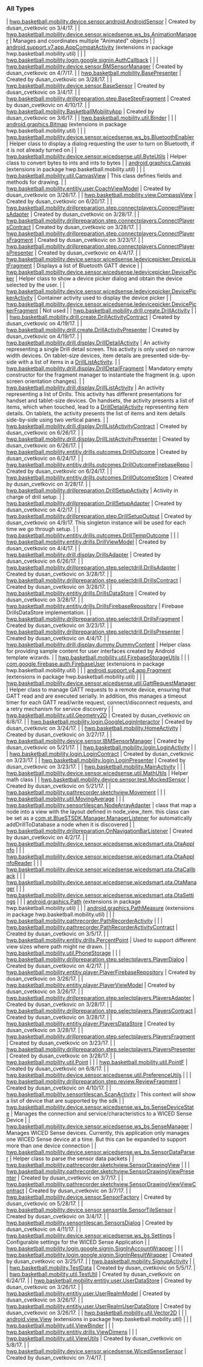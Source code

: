 

### All Types

| [hwp.basketball.mobility.device.sensor.android.AndroidSensor](../hwp.basketball.mobility.device.sensor.android/-android-sensor/index.md) | Created by dusan_cvetkovic on 3/4/17. |
| [hwp.basketball.mobility.device.sensor.wicedsense.ws_bs.AnimationManager](../hwp.basketball.mobility.device.sensor.wicedsense.ws_bs/-animation-manager/index.md) | Manages and coordinates multiple "Animated" objects |
| [android.support.v7.app.AppCompatActivity](../hwp.basketball.mobility.util/android.support.v7.app.-app-compat-activity/index.md) (extensions in package hwp.basketball.mobility.util) |  |
| [hwp.basketball.mobility.login.google.signin.AuthCallback](../hwp.basketball.mobility.login.google.signin/-auth-callback/index.md) |  |
| [hwp.basketball.mobility.device.sensor.BMSensorManager](../hwp.basketball.mobility.device.sensor/-b-m-sensor-manager/index.md) | Created by dusan_cvetkovic on 4/7/17. |
| [hwp.basketball.mobility.BasePresenter](../hwp.basketball.mobility/-base-presenter/index.md) | Created by dusan_cvetkovic on 3/28/17. |
| [hwp.basketball.mobility.device.sensor.BaseSensor](../hwp.basketball.mobility.device.sensor/-base-sensor/index.md) | Created by dusan_cvetkovic on 3/4/17. |
| [hwp.basketball.mobility.drillpreparation.step.BaseStepFragment](../hwp.basketball.mobility.drillpreparation.step/-base-step-fragment/index.md) | Created by dusan_cvetkovic on 4/10/17. |
| [hwp.basketball.mobility.BasketballMobilityApp](../hwp.basketball.mobility/-basketball-mobility-app/index.md) | Created by dusan_cvetkovic on 3/6/17. |
| [hwp.basketball.mobility.util.Binder](../hwp.basketball.mobility.util/-binder/index.md) |  |
| [android.graphics.Bitmap](../hwp.basketball.mobility.util/android.graphics.-bitmap/index.md) (extensions in package hwp.basketball.mobility.util) |  |
| [hwp.basketball.mobility.device.sensor.wicedsense.ws_bs.BluetoothEnabler](../hwp.basketball.mobility.device.sensor.wicedsense.ws_bs/-bluetooth-enabler/index.md) | Helper class to display a dialog requesting the user to turn on Bluetooth, if it is not already turned on |
| [hwp.basketball.mobility.device.sensor.wicedsense.util.ByteUtils](../hwp.basketball.mobility.device.sensor.wicedsense.util/-byte-utils/index.md) | Helper class to convert bytes to ints and ints to bytes |
| [android.graphics.Canvas](../hwp.basketball.mobility.util/android.graphics.-canvas/index.md) (extensions in package hwp.basketball.mobility.util) |  |
| [hwp.basketball.mobility.util.CanvasView](../hwp.basketball.mobility.util/-canvas-view/index.md) | This class defines fields and methods for drawing. |
| [hwp.basketball.mobility.entitiy.user.CoachViewModel](../hwp.basketball.mobility.entitiy.user/-coach-view-model/index.md) | Created by dusan_cvetkovic on 3/26/17. |
| [hwp.basketball.mobility.view.CompassView](../hwp.basketball.mobility.view/-compass-view/index.md) | Created by dusan_cvetkovic on 6/20/17. |
| [hwp.basketball.mobility.drillpreparation.step.connectplayers.ConnectPlayersAdapter](../hwp.basketball.mobility.drillpreparation.step.connectplayers/-connect-players-adapter/index.md) | Created by dusan_cvetkovic on 3/28/17. |
| [hwp.basketball.mobility.drillpreparation.step.connectplayers.ConnectPlayersContract](../hwp.basketball.mobility.drillpreparation.step.connectplayers/-connect-players-contract/index.md) | Created by dusan_cvetkovic on 3/28/17. |
| [hwp.basketball.mobility.drillpreparation.step.connectplayers.ConnectPlayersFragment](../hwp.basketball.mobility.drillpreparation.step.connectplayers/-connect-players-fragment/index.md) | Created by dusan_cvetkovic on 3/23/17. |
| [hwp.basketball.mobility.drillpreparation.step.connectplayers.ConnectPlayersPresenter](../hwp.basketball.mobility.drillpreparation.step.connectplayers/-connect-players-presenter/index.md) | Created by dusan_cvetkovic on 4/4/17. |
| [hwp.basketball.mobility.device.sensor.wicedsense.ledevicepicker.DeviceListFragment](../hwp.basketball.mobility.device.sensor.wicedsense.ledevicepicker/-device-list-fragment/index.md) | Displays a list of Bluetooth GATT device |
| [hwp.basketball.mobility.device.sensor.wicedsense.ledevicepicker.DevicePicker](../hwp.basketball.mobility.device.sensor.wicedsense.ledevicepicker/-device-picker/index.md) | Helper class to show a device picker dialog and obtain the device selected by the user. |
| [hwp.basketball.mobility.device.sensor.wicedsense.ledevicepicker.DevicePickerActivity](../hwp.basketball.mobility.device.sensor.wicedsense.ledevicepicker/-device-picker-activity/index.md) | Container activity used to display the device picker |
| [hwp.basketball.mobility.device.sensor.wicedsense.ledevicepicker.DevicePickerFragment](../hwp.basketball.mobility.device.sensor.wicedsense.ledevicepicker/-device-picker-fragment/index.md) | Not used |
| [hwp.basketball.mobility.drill.create.DrillActivity](../hwp.basketball.mobility.drill.create/-drill-activity/index.md) |  |
| [hwp.basketball.mobility.drill.create.DrillActivityContract](../hwp.basketball.mobility.drill.create/-drill-activity-contract/index.md) | Created by dusan_cvetkovic on 4/19/17. |
| [hwp.basketball.mobility.drill.create.DrillActivityPresenter](../hwp.basketball.mobility.drill.create/-drill-activity-presenter/index.md) | Created by dusan_cvetkovic on 4/19/17. |
| [hwp.basketball.mobility.drill.display.DrillDetailActivity](../hwp.basketball.mobility.drill.display/-drill-detail-activity/index.md) | An activity representing a single Drill detail screen. This activity is only used on narrow width devices. On tablet-size devices, item details are presented side-by-side with a list of items in a [DrillListActivity](../hwp.basketball.mobility.drill.display/-drill-list-activity/index.md). |
| [hwp.basketball.mobility.drill.display.DrillDetailFragment](../hwp.basketball.mobility.drill.display/-drill-detail-fragment/index.md) | Mandatory empty constructor for the fragment manager to instantiate the fragment (e.g. upon screen orientation changes). |
| [hwp.basketball.mobility.drill.display.DrillListActivity](../hwp.basketball.mobility.drill.display/-drill-list-activity/index.md) | An activity representing a list of Drills. This activity has different presentations for handset and tablet-size devices. On handsets, the activity presents a list of items, which when touched, lead to a [DrillDetailActivity](../hwp.basketball.mobility.drill.display/-drill-detail-activity/index.md) representing item details. On tablets, the activity presents the list of items and item details side-by-side using two vertical panes. |
| [hwp.basketball.mobility.drill.display.DrillListActivityContract](../hwp.basketball.mobility.drill.display/-drill-list-activity-contract/index.md) | Created by dusan_cvetkovic on 6/26/17. |
| [hwp.basketball.mobility.drill.display.DrillListActivityPresenter](../hwp.basketball.mobility.drill.display/-drill-list-activity-presenter/index.md) | Created by dusan_cvetkovic on 6/26/17. |
| [hwp.basketball.mobility.entitiy.drills.outcomes.DrillOutcome](../hwp.basketball.mobility.entitiy.drills.outcomes/-drill-outcome/index.md) | Created by dusan_cvetkovic on 6/24/17. |
| [hwp.basketball.mobility.entitiy.drills.outcomes.DrillOutcomeFirebaseRepo](../hwp.basketball.mobility.entitiy.drills.outcomes/-drill-outcome-firebase-repo/index.md) | Created by dusan_cvetkovic on 6/24/17. |
| [hwp.basketball.mobility.entitiy.drills.outcomes.DrillOutcomeStore](../hwp.basketball.mobility.entitiy.drills.outcomes/-drill-outcome-store/index.md) | Created by dusan_cvetkovic on 3/28/17. |
| [hwp.basketball.mobility.drillpreparation.DrillSetupActivity](../hwp.basketball.mobility.drillpreparation/-drill-setup-activity/index.md) | Activity in charge of drill setup. |
| [hwp.basketball.mobility.drillpreparation.DrillSetupAdapter](../hwp.basketball.mobility.drillpreparation/-drill-setup-adapter/index.md) | Created by dusan_cvetkovic on 4/2/17. |
| [hwp.basketball.mobility.drillpreparation.step.DrillSetupOutput](../hwp.basketball.mobility.drillpreparation.step/-drill-setup-output/index.md) | Created by dusan_cvetkovic on 4/9/17. This singleton instance will be used for each time we go through setup. |
| [hwp.basketball.mobility.entitiy.drills.outcomes.DrillTempOutcome](../hwp.basketball.mobility.entitiy.drills.outcomes/-drill-temp-outcome/index.md) |  |
| [hwp.basketball.mobility.entitiy.drills.DrillViewModel](../hwp.basketball.mobility.entitiy.drills/-drill-view-model/index.md) | Created by dusan_cvetkovic on 4/4/17. |
| [hwp.basketball.mobility.drill.display.DrillsAdapter](../hwp.basketball.mobility.drill.display/-drills-adapter/index.md) | Created by dusan_cvetkovic on 6/26/17. |
| [hwp.basketball.mobility.drillpreparation.step.selectdrill.DrillsAdapter](../hwp.basketball.mobility.drillpreparation.step.selectdrill/-drills-adapter/index.md) | Created by dusan_cvetkovic on 3/28/17. |
| [hwp.basketball.mobility.drillpreparation.step.selectdrill.DrillsContract](../hwp.basketball.mobility.drillpreparation.step.selectdrill/-drills-contract/index.md) | Created by dusan_cvetkovic on 3/28/17. |
| [hwp.basketball.mobility.entitiy.drills.DrillsDataStore](../hwp.basketball.mobility.entitiy.drills/-drills-data-store/index.md) | Created by dusan_cvetkovic on 3/28/17. |
| [hwp.basketball.mobility.entitiy.drills.DrillsFirebaseRepository](../hwp.basketball.mobility.entitiy.drills/-drills-firebase-repository/index.md) | Firebase DrillsDataStore implementation. |
| [hwp.basketball.mobility.drillpreparation.step.selectdrill.DrillsFragment](../hwp.basketball.mobility.drillpreparation.step.selectdrill/-drills-fragment/index.md) | Created by dusan_cvetkovic on 3/23/17. |
| [hwp.basketball.mobility.drillpreparation.step.selectdrill.DrillsPresenter](../hwp.basketball.mobility.drillpreparation.step.selectdrill/-drills-presenter/index.md) | Created by dusan_cvetkovic on 4/4/17. |
| [hwp.basketball.mobility.drill.display.dummy.DummyContent](../hwp.basketball.mobility.drill.display.dummy/-dummy-content/index.md) | Helper class for providing sample content for user interfaces created by Android template wizards. |
| [hwp.basketball.mobility.util.FirebaseStorageUtils](../hwp.basketball.mobility.util/-firebase-storage-utils/index.md) |  |
| [com.google.firebase.auth.FirebaseUser](../hwp.basketball.mobility.util/com.google.firebase.auth.-firebase-user/index.md) (extensions in package hwp.basketball.mobility.util) |  |
| [android.support.v4.app.Fragment](../hwp.basketball.mobility.util/android.support.v4.app.-fragment/index.md) (extensions in package hwp.basketball.mobility.util) |  |
| [hwp.basketball.mobility.device.sensor.wicedsense.util.GattRequestManager](../hwp.basketball.mobility.device.sensor.wicedsense.util/-gatt-request-manager/index.md) | Helper class to manage GATT requests to a remote device, ensuring that GATT read and are executed serially. In addition, this manages a timeout timer for each GATT read/write request, connect/disconnect requests, and a retry mechanism for service discovery |
| [hwp.basketball.mobility.util.Geometry2D](../hwp.basketball.mobility.util/-geometry2-d/index.md) | Created by dusan_cvetkovic on 6/8/17. |
| [hwp.basketball.mobility.login.GoogleLoginInteractor](../hwp.basketball.mobility.login/-google-login-interactor/index.md) | Created by dusan_cvetkovic on 3/24/17. |
| [hwp.basketball.mobility.HomeActivity](../hwp.basketball.mobility/-home-activity/index.md) | Created by dusan_cvetkovic on 3/27/17. |
| [hwp.basketball.mobility.device.sensor.IBMSensorManager](../hwp.basketball.mobility.device.sensor/-i-b-m-sensor-manager/index.md) | Created by dusan_cvetkovic on 5/21/17. |
| [hwp.basketball.mobility.login.LoginActivity](../hwp.basketball.mobility.login/-login-activity/index.md) |  |
| [hwp.basketball.mobility.login.LoginContract](../hwp.basketball.mobility.login/-login-contract/index.md) | Created by dusan_cvetkovic on 3/23/17. |
| [hwp.basketball.mobility.login.LoginPresenter](../hwp.basketball.mobility.login/-login-presenter/index.md) | Created by dusan_cvetkovic on 3/23/17. |
| [hwp.basketball.mobility.MainActivity](../hwp.basketball.mobility/-main-activity/index.md) |  |
| [hwp.basketball.mobility.device.sensor.wicedsense.util.MathUtils](../hwp.basketball.mobility.device.sensor.wicedsense.util/-math-utils/index.md) | Helper math class |
| [hwp.basketball.mobility.device.sensor.test.MockedSensor](../hwp.basketball.mobility.device.sensor.test/-mocked-sensor/index.md) | Created by dusan_cvetkovic on 5/21/17. |
| [hwp.basketball.mobility.pathrecorder.sketchview.Movement](../hwp.basketball.mobility.pathrecorder.sketchview/-movement/index.md) |  |
| [hwp.basketball.mobility.util.MovingAverage](../hwp.basketball.mobility.util/-moving-average/index.md) |  |
| [hwp.basketball.mobility.sensortilescan.NodeArrayAdapter](../hwp.basketball.mobility.sensortilescan/-node-array-adapter/index.md) | class that map a node into a view with the layout defined in node_view_item. this class can be set as a [com.st.BlueSTSDK.Manager.ManagerListener](#) for automatically addDrillToDatabase a node when it is discovered |
| [hwp.basketball.mobility.drillpreparation.OnNavigationBarListener](../hwp.basketball.mobility.drillpreparation/-on-navigation-bar-listener/index.md) | Created by dusan_cvetkovic on 4/2/17. |
| [hwp.basketball.mobility.device.sensor.wicedsense.wicedsmart.ota.OtaAppInfo](../hwp.basketball.mobility.device.sensor.wicedsense.wicedsmart.ota/-ota-app-info/index.md) |  |
| [hwp.basketball.mobility.device.sensor.wicedsense.wicedsmart.ota.OtaAppInfoReader](../hwp.basketball.mobility.device.sensor.wicedsense.wicedsmart.ota/-ota-app-info-reader/index.md) |  |
| [hwp.basketball.mobility.device.sensor.wicedsense.wicedsmart.ota.OtaCallback](../hwp.basketball.mobility.device.sensor.wicedsense.wicedsmart.ota/-ota-callback/index.md) |  |
| [hwp.basketball.mobility.device.sensor.wicedsense.wicedsmart.ota.OtaManager](../hwp.basketball.mobility.device.sensor.wicedsense.wicedsmart.ota/-ota-manager/index.md) |  |
| [hwp.basketball.mobility.device.sensor.wicedsense.wicedsmart.ota.OtaSettings](../hwp.basketball.mobility.device.sensor.wicedsense.wicedsmart.ota/-ota-settings/index.md) |  |
| [android.graphics.Path](../hwp.basketball.mobility.util/android.graphics.-path/index.md) (extensions in package hwp.basketball.mobility.util) |  |
| [android.graphics.PathMeasure](../hwp.basketball.mobility.util/android.graphics.-path-measure/index.md) (extensions in package hwp.basketball.mobility.util) |  |
| [hwp.basketball.mobility.pathrecorder.PathRecorderActivity](../hwp.basketball.mobility.pathrecorder/-path-recorder-activity/index.md) |  |
| [hwp.basketball.mobility.pathrecorder.PathRecorderActivityContract](../hwp.basketball.mobility.pathrecorder/-path-recorder-activity-contract/index.md) | Created by dusan_cvetkovic on 3/5/17. |
| [hwp.basketball.mobility.entitiy.drills.PercentPoint](../hwp.basketball.mobility.entitiy.drills/-percent-point/index.md) | Used to support different view sizes where path might ne drawn. |
| [hwp.basketball.mobility.util.PhoneStorage](../hwp.basketball.mobility.util/-phone-storage/index.md) |  |
| [hwp.basketball.mobility.drillpreparation.step.selectplayers.PlayerDialog](../hwp.basketball.mobility.drillpreparation.step.selectplayers/-player-dialog/index.md) | Created by dusan_cvetkovic on 4/2/17. |
| [hwp.basketball.mobility.entitiy.player.PlayerFirebaseRepository](../hwp.basketball.mobility.entitiy.player/-player-firebase-repository/index.md) | Created by dusan_cvetkovic on 3/26/17. |
| [hwp.basketball.mobility.entitiy.player.PlayerViewModel](../hwp.basketball.mobility.entitiy.player/-player-view-model/index.md) | Created by dusan_cvetkovic on 3/26/17. |
| [hwp.basketball.mobility.drillpreparation.step.selectplayers.PlayersAdapter](../hwp.basketball.mobility.drillpreparation.step.selectplayers/-players-adapter/index.md) | Created by dusan_cvetkovic on 3/28/17. |
| [hwp.basketball.mobility.drillpreparation.step.selectplayers.PlayersContract](../hwp.basketball.mobility.drillpreparation.step.selectplayers/-players-contract/index.md) | Created by dusan_cvetkovic on 3/28/17. |
| [hwp.basketball.mobility.entitiy.player.PlayersDataStore](../hwp.basketball.mobility.entitiy.player/-players-data-store/index.md) | Created by dusan_cvetkovic on 3/28/17. |
| [hwp.basketball.mobility.drillpreparation.step.selectplayers.PlayersFragment](../hwp.basketball.mobility.drillpreparation.step.selectplayers/-players-fragment/index.md) | Created by dusan_cvetkovic on 3/23/17. |
| [hwp.basketball.mobility.drillpreparation.step.selectplayers.PlayersPresenter](../hwp.basketball.mobility.drillpreparation.step.selectplayers/-players-presenter/index.md) | Created by dusan_cvetkovic on 3/28/17. |
| [hwp.basketball.mobility.util.Point](../hwp.basketball.mobility.util/-point/index.md) |  |
| [hwp.basketball.mobility.util.PointF](../hwp.basketball.mobility.util/-point-f/index.md) | Created by dusan_cvetkovic on 6/8/17. |
| [hwp.basketball.mobility.device.sensor.wicedsense.util.PreferenceUtils](../hwp.basketball.mobility.device.sensor.wicedsense.util/-preference-utils/index.md) |  |
| [hwp.basketball.mobility.drillpreparation.step.review.ReviewFragment](../hwp.basketball.mobility.drillpreparation.step.review/-review-fragment/index.md) | Created by dusan_cvetkovic on 4/10/17. |
| [hwp.basketball.mobility.sensortilescan.ScanActivity](../hwp.basketball.mobility.sensortilescan/-scan-activity/index.md) | This context will show a list of device that are supported by the sdk |
| [hwp.basketball.mobility.device.sensor.wicedsense.ws_bs.SenseDeviceState](../hwp.basketball.mobility.device.sensor.wicedsense.ws_bs/-sense-device-state/index.md) | Manages the connection and service/characteristics to a WICED Sense Device |
| [hwp.basketball.mobility.device.sensor.wicedsense.ws_bs.SenseManager](../hwp.basketball.mobility.device.sensor.wicedsense.ws_bs/-sense-manager/index.md) | Manages WICED Sense devices. Currently, this application only manages one WICED Sense device at a time. But this can be expanded to support more than one device connection |
| [hwp.basketball.mobility.device.sensor.wicedsense.ws_bs.SensorDataParser](../hwp.basketball.mobility.device.sensor.wicedsense.ws_bs/-sensor-data-parser/index.md) | Helper class to parse the sensor data packets |
| [hwp.basketball.mobility.pathrecorder.sketchview.SensorDrawingView](../hwp.basketball.mobility.pathrecorder.sketchview/-sensor-drawing-view/index.md) |  |
| [hwp.basketball.mobility.pathrecorder.sketchview.SensorDrawingViewPresenter](../hwp.basketball.mobility.pathrecorder.sketchview/-sensor-drawing-view-presenter/index.md) | Created by dusan_cvetkovic on 3/7/17. |
| [hwp.basketball.mobility.pathrecorder.sketchview.SensorDrawingViewViewContract](../hwp.basketball.mobility.pathrecorder.sketchview/-sensor-drawing-view-view-contract/index.md) | Created by dusan_cvetkovic on 3/7/17. |
| [hwp.basketball.mobility.device.sensor.SensorFactory](../hwp.basketball.mobility.device.sensor/-sensor-factory/index.md) | Created by dusan_cvetkovic on 5/28/17. |
| [hwp.basketball.mobility.device.sensor.sensortile.SensorTileSensor](../hwp.basketball.mobility.device.sensor.sensortile/-sensor-tile-sensor/index.md) | Created by dusan_cvetkovic on 3/4/17. |
| [hwp.basketball.mobility.sensortilescan.SensorsDialog](../hwp.basketball.mobility.sensortilescan/-sensors-dialog/index.md) | Created by dusan_cvetkovic on 4/11/17. |
| [hwp.basketball.mobility.device.sensor.wicedsense.ws_bs.Settings](../hwp.basketball.mobility.device.sensor.wicedsense.ws_bs/-settings/index.md) | Configurable settings for the WICED Sense Application |
| [hwp.basketball.mobility.login.google.signin.SignInAccountWrapper](../hwp.basketball.mobility.login.google.signin/-sign-in-account-wrapper/index.md) |  |
| [hwp.basketball.mobility.login.google.signin.SignInResultWrapper](../hwp.basketball.mobility.login.google.signin/-sign-in-result-wrapper/index.md) | Created by dusan_cvetkovic on 3/25/17. |
| [hwp.basketball.mobility.SignupActivity](../hwp.basketball.mobility/-signup-activity/index.md) |  |
| [hwp.basketball.mobility.TestData](../hwp.basketball.mobility/-test-data/index.md) | Created by dusan_cvetkovic on 5/5/17. |
| [hwp.basketball.mobility.util.TestUtil](../hwp.basketball.mobility.util/-test-util/index.md) | Created by dusan_cvetkovic on 6/24/17. |
| [hwp.basketball.mobility.entitiy.user.UserDataStore](../hwp.basketball.mobility.entitiy.user/-user-data-store/index.md) | Created by dusan_cvetkovic on 3/26/17. |
| [hwp.basketball.mobility.entitiy.user.UserRealmModel](../hwp.basketball.mobility.entitiy.user/-user-realm-model/index.md) | Created by dusan_cvetkovic on 3/26/17. |
| [hwp.basketball.mobility.entitiy.user.UserRealmUserDataStore](../hwp.basketball.mobility.entitiy.user/-user-realm-user-data-store/index.md) | Created by dusan_cvetkovic on 3/26/17. |
| [hwp.basketball.mobility.util.Vector2D](../hwp.basketball.mobility.util/-vector2-d/index.md) |  |
| [android.view.View](../hwp.basketball.mobility.util/android.view.-view/index.md) (extensions in package hwp.basketball.mobility.util) |  |
| [hwp.basketball.mobility.util.ViewBinder](../hwp.basketball.mobility.util/-view-binder/index.md) |  |
| [hwp.basketball.mobility.entitiy.drills.ViewDimens](../hwp.basketball.mobility.entitiy.drills/-view-dimens/index.md) |  |
| [hwp.basketball.mobility.util.ViewUtils](../hwp.basketball.mobility.util/-view-utils/index.md) | Created by dusan_cvetkovic on 5/8/17. |
| [hwp.basketball.mobility.device.sensor.wicedsense.WicedSenseSensor](../hwp.basketball.mobility.device.sensor.wicedsense/-wiced-sense-sensor/index.md) | Created by dusan_cvetkovic on 7/4/17. |

